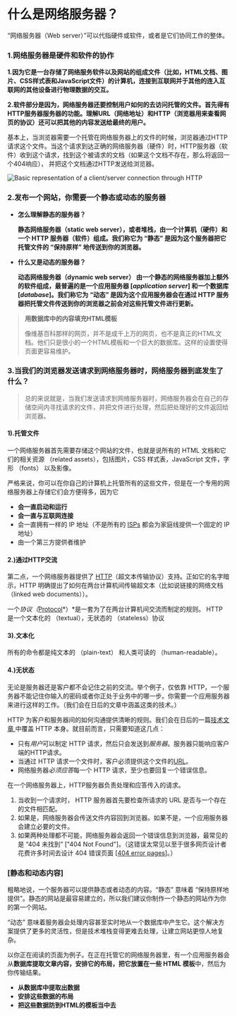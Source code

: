 # 什么是网络服务器？

“网络服务器（Web server）”可以代指硬件或软件，或者是它们协同工作的整体。

### 1.网络服务器是硬件和软件的协作

**1.因为它是一台存储了网络服务软件以及网站的组成文件（比如，HTML文档、图片、CSS样式表和JavaScript文件）的计算机，连接到互联网并于其他的连入互联网的其他设备进行物理数据的交互。**

**2.软件部分是因为，网络服务器还要控制用户如何的去访问托管的文件。首先得有HTTP服务器服务器的功能。理解URL（网络地址）和HTTP（浏览器用来查看网页的协议）还可以把其他的内容发送给最终的用户。**

基本上，当浏览器需要一个托管在网络服务器上的文件的时候，浏览器通过HTTP请求这个文件。当这个请求到达正确的网络服务器（硬件）时，HTTP服务器（软件）收到这个请求，找到这个被请求的文档（如果这个文档不存在，那么将返回一个404响应）， 并把这个文档通过HTTP发送给浏览器。

![Basic representation of a client/server connection through HTTP](https://mdn.mozillademos.org/files/8659/web-server.svg)

### 2.发布一个网站，你需要一个静态或动态的服务器

- **怎么理解静态的服务器？**

  **静态网络服务器（**static web server**），或者堆栈，由一个计算机（硬件）和一个 HTTP 服务器（软件）组成。我们称它为 “静态” 是因为这个服务器把它托管文件的 “保持原样” 地传送到你的浏览器。**

- **什么又是动态的服务器？**

  **动态网络服务器（**dynamic web server**） 由一个静态的网络服务器加上额外的软件组成，最普遍的是一个应用服务器 [*application server*] 和一个数据库 [*database*]。我们称它为 “动态” 是因为这个应用服务器会在通过 HTTP 服务器把托管文件传送到你的浏览器之前会对这些托管文件进行更新。**

> **用数据库中的内容填充HTML模板**
>
> 像维基百科那样的网页，并不是成千上万的网页，也不是真正的HTML文档。他们只是很小的一个HTML模板和一个巨大的数据库。这样的设置使得页面更容易维护。

### 3.当我们的浏览器发送请求到网络服务器时，网络服务器到底发生了什么？

> 总的来说就是，当我们发送请求到网络服务器时，网络服务器会在自己的存储空间内寻找请求的文件，并把文件进行处理，然后把处理好的文件返回给浏览器。

#### 1).托管文件

一个网络服务器首先需要存储这个网站的文件，也就是说所有的 HTML 文档和它们的相关资源 （related assets），包括图片，CSS 样式表，JavaScript 文件，字形 （fonts） 以及影像。

严格来说，你可以在你自己的计算机上托管所有的这些文件，但是在一个专用的网络服务器上存储它们会方便得多，因为它

- **会一直启动和运行**
- **会一直与互联网连接**
- 会一直拥有一样的 IP 地址（不是所有的 [ISPs](https://developer.mozilla.org/zh-CN/docs/Glossary/ISP) 都会为家庭线提供一个固定的 IP 地址）
- 由一个第三方提供者维护

#### 2.)通过HTTP交流

第二点，一个网络服务器提供了 [HTTP](https://developer.mozilla.org/zh-CN/docs/Glossary/HTTP)（超文本传输协议）支持。正如它的名字暗示，HTTP 明确提出了如何在两台计算机间传输超文本（比如说链接的网络文档 （linked web documents））。

一个*协议（*[Protocol](https://developer.mozilla.org/zh-CN/docs/Glossary/Protocol)*）*是一套为了在两台计算机间交流而制定的规则。 HTTP 是一个文本化的 （textual），无状态的 （stateless）协议

#### 3).文本化

所有的命令都是纯文本的 （plain-text） 和人类可读的 （human-readable）。

#### 4.)无状态

无论是服务器还是客户都不会记住之前的交流。举个例子，仅依靠 HTTP，一个服务器不能记住你输入的密码或者你正处于业务中的哪一步。你需要一个应用服务器来进行这样的工作。（我们会在日后的文章中涵盖这类的技术。）

HTTP 为客户和服务器间的如何沟通提供清晰的规则。我们会在日后的一篇[技术文章 ](https://developer.mozilla.org/en-US/docs/Web/HTTP)中覆盖 HTTP 本身。就目前而言，只需要知道这几点：

- 只有*用户*可以制定 HTTP 请求，然后只会发送到*服务器*。服务器只能响应客户端的HTTP请求。
- 当通过 HTTP 请求一个文件时，客户必须提供这个文件的[URL](https://developer.mozilla.org/zh-CN/docs/Glossary/URL)。
- 网络服务器*必须应答*每一个 HTTP 请求，至少也要回复一个错误信息。

在一个网络服务器上，HTTP服务器负责处理和应答传入的请求。

1. 当收到一个请求时， HTTP 服务器首先要检查所请求的 URL 是否与一个存在的文件相匹配。
2. 如果是，网络服务器会传送文件内容回到浏览器。如果不是，一个应用服务器会建立必要的文件。
3. 如果两种处理都不可能，网络服务器会返回一个错误信息到浏览器，最常见的是 “404 未找到” ["404 Not Found"]。（这错误太常见以至于很多网页设计者花费许多时间去设计 404 错误页面 [[404 error pages](http://www.404notfound.fr/)]。）

### [静态和动态内容]

粗略地说，一个服务器可以提供静态或者动态的内容。“静态” 意味着 “保持原样地提供”。静态的网站是最容易建立的，所以我们建议你制作一个静态的网站作为你的第一个网站。

“动态” 意味着服务器会处理内容甚至实时地从一个数据库中产生它。这个解决方案提供了更多的灵活性，但是技术堆栈变得更难去处理，让建立网站更惊人地复杂。

以你正在阅读的页面为例子。在正在托管它的网络服务器里，有一个应用服务器会从**数据库提取文章内容，安排它的布局，把它放置在一些 HTML 模板**中，然后为你传输结果。

- **从数据库中提取出数据**
- **安排这些数据的布局**
- **把这些数据防到HTML的模板当中去**